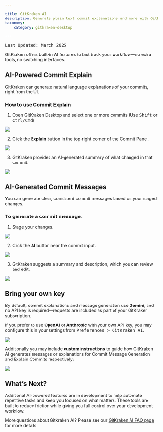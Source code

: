 ```yaml
---

title: GitKraken AI
description: Generate plain text commit explanations and more with GitKraken AI
taxonomy:
    category: gitkraken-desktop

---
```

<kbd>Last Updated: March 2025</kbd>

GitKraken offers built-in AI features to fast track your workflow—no extra tools, no switching interfaces.

## AI-Powered Commit Explain

GitKraken can generate natural language explanations of your commits, right from the UI.

### How to use Commit Explain

1. Open GitKraken Desktop and select one or more commits (Use <kbd>Shift</kbd> or <kbd>Ctrl/Cmd</kbd>)

<img src="/wp-content/uploads/gkd-11-Select-Commits.png" class="help-center-img img-bordered">

2. Click the **Explain** button in the top-right corner of the Commit Panel.  

<img src="/wp-content/uploads/gkd-11-AI-Explain.png" class="help-center-img img-bordered">

3. GitKraken provides an AI-generated summary of what changed in that commit.

<img src="/wp-content/uploads/gkd-11-commit-explain-2.png" class="help-center-img img-bordered">

## AI-Generated Commit Messages

You can generate clear, consistent commit messages based on your staged changes.

### To generate a commit message:

1. Stage your changes. 

<img src="/wp-content/uploads/gkd-11-stage-changes.png" class="help-center-img img-bordered">

2. Click the **AI** button near the commit input.

<img src="/wp-content/uploads/gkd-11-commit-message-generation-1.png" class="help-center-img img-bordered">

3. GitKraken suggests a summary and description, which you can review and edit.

<img src="/wp-content/uploads/gkd-11-commit-message-generation-2.png" class="help-center-img img-bordered">

## Bring your own key

By default, commit explanations and message generation use **Gemini**, and no API key is required—requests are included as part of your GitKraken subscription.

If you prefer to use **OpenAI** or **Anthropic** with your own API key, you may configure this in your settings from <kbd>Preferences > GitKraken AI</kbd>.

<img src="/wp-content/uploads/gkd-11-Preferences-GitKraken-AI.png" class="help-center-img img-bordered">

Additionally you may include **custom instructions** to guide how GitKraken AI generates messages or explanations for Commit Message Generation and Explain Commits respectively: 

<img src="/wp-content/uploads/gkd-11-custom-instructions.png" class="help-center-img img-bordered">

## What’s Next?

Additional AI-powered features are in development to help automate repetitive tasks and keep you focused on what matters. These tools are built to reduce friction while giving you full control over your development workflow.

<div class='callout callout--basic'>
    <p>More questions about Gitkraken AI? Please see our <a href=["https://help.gitkraken.com/general/ai-faq/">GitKraken AI FAQ page</a> for more details</p>
</div>
